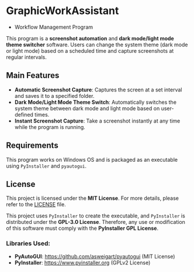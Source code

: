 # GraphicWorkAssistant
- Workflow Management Program

This program is a **screenshot automation** and **dark mode/light mode theme switcher** software. Users can change the system theme (dark mode or light mode) based on a scheduled time and capture screenshots at regular intervals.

## Main Features

- **Automatic Screenshot Capture**: Captures the screen at a set interval and saves it to a specified folder.
- **Dark Mode/Light Mode Theme Switch**: Automatically switches the system theme between dark mode and light mode based on user-defined times.
- **Instant Screenshot Capture**: Take a screenshot instantly at any time while the program is running.

## Requirements

This program works on Windows OS and is packaged as an executable using `PyInstaller` and `pyautogui`.

## License

This project is licensed under the **MIT License**. For more details, please refer to the [LICENSE](LICENSE) file.

This project uses `PyInstaller` to create the executable, and `PyInstaller` is distributed under the **GPL-3.0 License**. Therefore, any use or modification of this software must comply with the **PyInstaller GPL License**.


### Libraries Used:
- **PyAutoGUI**: https://github.com/asweigart/pyautogui (MIT License)
- **PyInstaller**: https://www.pyinstaller.org (GPLv2 License)
